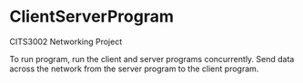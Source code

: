 # ClientServerProgram
CITS3002 Networking Project

To run program, run the client and server programs concurrently. Send data across the network from the server program to the client program. 
